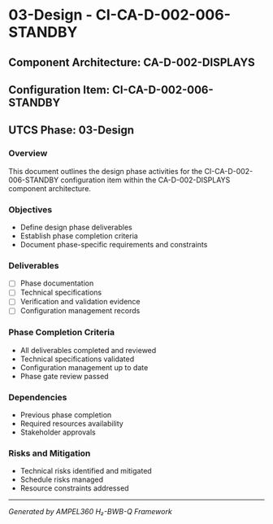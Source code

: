 # 03-Design - CI-CA-D-002-006-STANDBY

## Component Architecture: CA-D-002-DISPLAYS
## Configuration Item: CI-CA-D-002-006-STANDBY
## UTCS Phase: 03-Design

### Overview
This document outlines the design phase activities for the CI-CA-D-002-006-STANDBY configuration item within the CA-D-002-DISPLAYS component architecture.

### Objectives
- Define design phase deliverables
- Establish phase completion criteria
- Document phase-specific requirements and constraints

### Deliverables
- [ ] Phase documentation
- [ ] Technical specifications
- [ ] Verification and validation evidence
- [ ] Configuration management records

### Phase Completion Criteria
- All deliverables completed and reviewed
- Technical specifications validated
- Configuration management up to date
- Phase gate review passed

### Dependencies
- Previous phase completion
- Required resources availability
- Stakeholder approvals

### Risks and Mitigation
- Technical risks identified and mitigated
- Schedule risks managed
- Resource constraints addressed

---
*Generated by AMPEL360 H₂-BWB-Q Framework*
